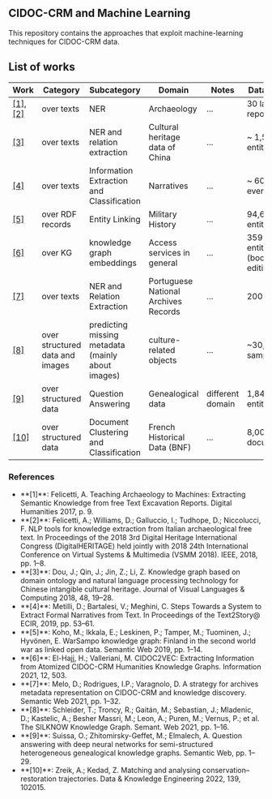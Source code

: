 ## CIDOC-CRM and Machine Learning

This repository contains the approaches  that exploit machine-learning techniques for CIDOC-CRM data. 

## List of works

| Work  | Category | Subcategory | Domain | Notes | Data used |
|---|---|---|---|---|---|
| <a href="#ref-1">[1]</a>, <a href="#ref2">[2]</a> | over texts | NER | Archaeology | ... | 30 large reports |
| <a href="#ref-3">[3]</a> | over texts | NER and relation extraction | Cultural heritage data of China | ... | ~ 1,500 entities |
| <a href="#ref-4">[4]</a> | over texts | Information Extraction and Classification | Narratives | ... | ~ 600 events |
| <a href="#ref-5">[5]</a> | over RDF records | Entity Linking | Military History  | ... | 94,676 entities |
| <a href="#ref-6">[6]</a> | over KG | knowledge graph embeddings | Access services in general | ... | 359 entities (book editions) |
| <a href="#ref-7">[7]</a> | over texts | NER and Relation Extraction | Portuguese National Archives Records | ... | 200 texts |
| <a href="#ref-8">[8]</a> | over structured data and images | predicting missing metadata (mainly about images) | culture-related objects | ... | ~30,000 samples |
| <a href="#ref-9">[9]</a> | over structured data | Question Answering | Genealogical data | different domain | 1,847,224 entities |
| <a href="#ref-10">[10]</a> | over structured data | Document Clustering and Classification | French Historical Data (BNF) | ... | 8,000 documents |

### References

<ul>
  <li id="ref-1">
   **[1]**: Felicetti, A. Teaching Archaeology to Machines: Extracting Semantic Knowledge from free Text Excavation Reports. Digital Humanities 2017, p. 9.
  </li>
  <li id="ref-2">
    **[2]**: Felicetti, A.; Williams, D.; Galluccio, I.; Tudhope, D.; Niccolucci, F. NLP tools for knowledge extraction from Italian archaeological free text. In Proceedings of the 2018 3rd Digital Heritage International Congress (DigitalHERITAGE) held jointly with 2018 24th International Conference on Virtual Systems & Multimedia (VSMM 2018). IEEE, 2018, pp. 1–8.
  </li>
  <li id="ref-3">
    **[3]**: Dou, J.; Qin, J.; Jin, Z.; Li, Z. Knowledge graph based on domain ontology and natural language processing technology for Chinese intangible cultural heritage. Journal of Visual Languages & Computing 2018, 48, 19–28.
  </li>
  <li id="ref-4">
    **[4]**: Metilli, D.; Bartalesi, V.; Meghini, C. Steps Towards a System to Extract Formal Narratives from Text. In Proceedings of the Text2Story@ ECIR, 2019, pp. 53–61.
  </li>
  <li id="ref-5">
    **[5]**: Koho, M.; Ikkala, E.; Leskinen, P.; Tamper, M.; Tuominen, J.; Hyvönen, E. WarSampo knowledge graph: Finland in the second world war as linked open data. Semantic Web 2019, pp. 1–14.
  </li>
  <li id="ref-6">
    **[6]**: El-Hajj, H.; Valleriani, M. CIDOC2VEC: Extracting Information from Atomized CIDOC-CRM Humanities Knowledge Graphs. Information 2021, 12, 503.
  </li>
  <li id="ref-7">
    **[7]**: Melo, D.; Rodrigues, I.P.; Varagnolo, D. A strategy for archives metadata representation on CIDOC-CRM and knowledge discovery. Semantic Web 2021, pp. 1–32.
  </li>
  <li id="ref-8">
    **[8]**: Schleider, T.; Troncy, R.; Gaitán, M.; Sebastian, J.; Mladenic, D.; Kastelic, A.; Besher Massri, M.; Leon, A.; Puren, M.; Vernus, P.; et al. The SILKNOW Knowledge Graph. Semant. Web 2021, pp. 1–16.
  </li>
  <li id="ref-9">
    **[9]**: Suissa, O.; Zhitomirsky-Geffet, M.; Elmalech, A. Question answering with deep neural networks for semi-structured heterogeneous genealogical knowledge graphs. Semantic Web, pp. 1–29.
  </li>
  <li id="ref-10">
    **[10]**: Zreik, A.; Kedad, Z. Matching and analysing conservation–restoration trajectories. Data & Knowledge Engineering 2022, 139, 102015.
  </li>
</ul>
